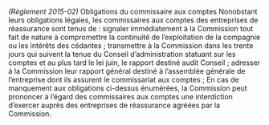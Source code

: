 _(Règlement 2015-02)_ Obligations du commissaire aux comptes
Nonobstant leurs obligations légales, les commissaires aux comptes des entreprises de réassurance sont tenus de :
signaler immédiatement à la Commission tout fait de nature à compromettre la continuité de l’exploitation de la compagnie ou les intérêts des cédantes ;
transmettre à la Commission dans les trente jours qui suivent la tenue du Conseil d’administration statuant sur les comptes et au plus tard le lei juin, le rapport destiné audit Conseil ;
adresser à la Commission leur rapport général destiné à l’assemblée générale de l’entreprise dont ils assurent le commissariat aux comptes ;
En cas de manquement aux obligations ci-dessus énumérées, la Commission peut prononcer à l’égard des commissaires aux comptes une interdiction d’exercer auprès des entreprises de réassurance agréées par la Commission.